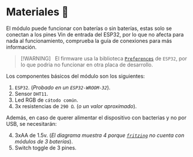 # Materiales 🧩

El módulo puede funcionar con baterías o sin baterías, estas solo se conectan a los pines Vin de entrada del ESP32, por lo que no afecta para nada al funcionamiento, comprueba la guía de conexiones para más información.

> [!WARNING]  
> El firmware usa la biblioteca [`Preferences`](https://docs.espressif.com/projects/arduino-esp32/en/latest/tutorials/preferences.html) de `ESP32`, por lo que podria no funcionar en otra placa de desarrollo.

Los componentes básicos del módulo son los siguientes:

1. `ESP32`. (_Probado en un `ESP32-WROOM-32`_).
2. Sensor `DHT11`.
3. Led RGB de `cátodo común`.
4. 3x resistencias de `290 Ω`. (_o un valor aproximado_).

Además, en caso de querer alimentar el dispositivo con bacterias y no por USB, se necesitarán:

4. 3xAA de 1.5v. (_El diagrama muestra 4 porque [`fritzing`](https://github.com/fritzing/fritzing-app/tree/1.0.3) no cuenta con módulos de 3 baterías_).
5. Switch toggle de 3 pines.